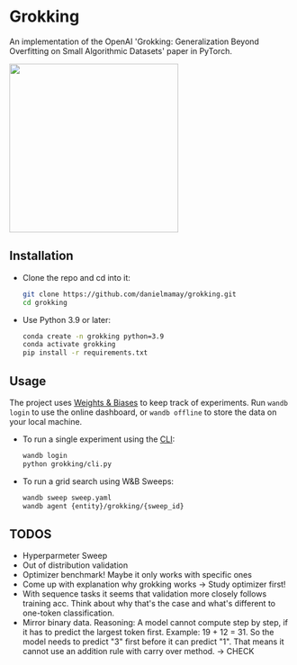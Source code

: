 # Grokking

An implementation of the OpenAI 'Grokking: Generalization Beyond Overfitting on Small Algorithmic Datasets' paper in PyTorch.

<img src="figures/Figure_1_left_accuracy.png" height="300">

## Installation

* Clone the repo and cd into it:
    ```bash
    git clone https://github.com/danielmamay/grokking.git
    cd grokking
    ```
* Use Python 3.9 or later:
    ```bash
    conda create -n grokking python=3.9
    conda activate grokking
    pip install -r requirements.txt
    ```

## Usage

The project uses [Weights & Biases](https://wandb.ai/site) to keep track of experiments. Run `wandb login` to use the online dashboard, or `wandb offline` to store the data on your local machine.

* To run a single experiment using the [CLI](grokking/cli.py):
    ```bash
    wandb login
    python grokking/cli.py
    ```

* To run a grid search using W&B Sweeps:
    ```bash
    wandb sweep sweep.yaml
    wandb agent {entity}/grokking/{sweep_id}
    ```

## TODOS

- Hyperparmeter Sweep
- Out of distribution validation
- Optimizer benchmark! Maybe it only works with specific ones
- Come up with explanation why grokking works -> Study optimizer first!
- With sequence tasks it seems that validation more closely follows training acc. Think about why that's the case and what's different to one-token classification.
- Mirror binary data. Reasoning: A model cannot compute step by step, if it has to predict the largest token first. Example: 19 + 12 = 31. So the model needs to predict "3" first before it can predict "1". That means it cannot use an addition rule with carry over method. -> CHECK